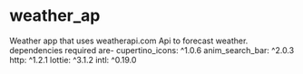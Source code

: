 # weather_ap

Weather app that uses weatherapi.com Api to forecast weather.
dependencies required are-
  cupertino_icons: ^1.0.6
  anim_search_bar: ^2.0.3
  http: ^1.2.1
  lottie: ^3.1.2
  intl: ^0.19.0



